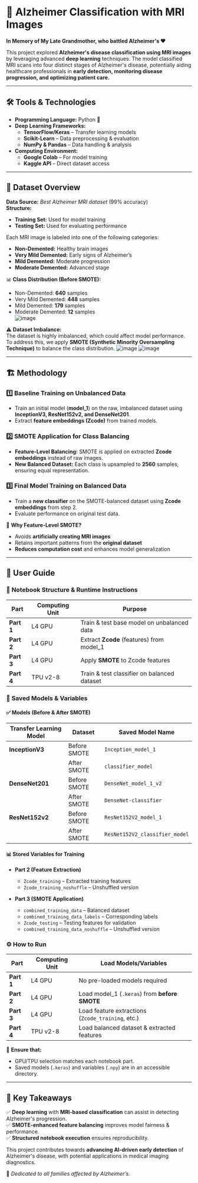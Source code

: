 # 🧠 Alzheimer Classification with MRI Images  
**In Memory of My Late Grandmother, who battled Alzheimer's ❤️**  

This project explored **Alzheimer's disease classification using MRI images** by leveraging advanced **deep learning** techniques. The model classified MRI scans into four distinct stages of Alzheimer's disease, potentially aiding healthcare professionals in **early detection, monitoring disease progression, and optimizing patient care.**

---

## 🛠 Tools & Technologies  
- **Programming Language:** Python 🐍  
- **Deep Learning Frameworks:**  
  - **TensorFlow/Keras** – Transfer learning models  
  - **Scikit-Learn** – Data preprocessing & evaluation  
  - **NumPy & Pandas** – Data handling & analysis  
- **Computing Environment:**  
  - **Google Colab** – For model training  
  - **Kaggle API** – Direct dataset access  
---

## 📂 Dataset Overview  
**Data Source:** *Best Alzheimer MRI dataset* (99% accuracy)  
**Structure:**  
- **Training Set:** Used for model training  
- **Testing Set:** Used for evaluating performance  

Each MRI image is labeled into one of the following categories:  
- **Non-Demented:** Healthy brain images  
- **Very Mild Demented:** Early signs of Alzheimer’s  
- **Mild Demented:** Moderate progression  
- **Moderate Demented:** Advanced stage  

📊 **Class Distribution (Before SMOTE):**  
- Non-Demented: **640** samples  
- Very Mild Demented: **448** samples  
- Mild Demented: **179** samples  
- Moderate Demented: **12** samples  
![image](https://github.com/user-attachments/assets/db49491b-bf7a-403f-9461-461c00f80bc1)


⚠️ **Dataset Imbalance:**  
The dataset is highly imbalanced, which could affect model performance. To address this, we apply **SMOTE (Synthetic Minority Oversampling Technique)** to balance the class distribution.
![image](https://github.com/user-attachments/assets/37bfa6f2-1b87-44cb-b0a5-dd0c181825c1)
![image](https://github.com/user-attachments/assets/1d969ed2-bdbd-4c22-aeda-98f1879c369b)

---

## 🏗 Methodology  

### 1️⃣ **Baseline Training on Unbalanced Data**  
- Train an initial model (**model_1**) on the raw, imbalanced dataset using **InceptionV3, ResNet152v2, and DenseNet201**.  
- Extract **feature embeddings (Zcode)** from trained models.  

### 2️⃣ **SMOTE Application for Class Balancing**  
- **Feature-Level Balancing:** SMOTE is applied on extracted **Zcode embeddings** instead of raw images.  
- **New Balanced Dataset:** Each class is upsampled to **2560** samples, ensuring equal representation.  

### 3️⃣ **Final Model Training on Balanced Data**  
- Train a **new classifier** on the SMOTE-balanced dataset using **Zcode embeddings** from step 2.  
- Evaluate performance on original test data.  

📌 **Why Feature-Level SMOTE?**  
- Avoids **artificially creating MRI images**  
- Retains important patterns from the **original dataset**  
- **Reduces computation cost** and enhances model generalization  

---

## 📖 User Guide  

### 📌 **Notebook Structure & Runtime Instructions**  

| Part | Computing Unit | Purpose |
|------|--------------|---------|
| **Part 1** | L4 GPU | Train & test base model on unbalanced data |
| **Part 2** | L4 GPU | Extract **Zcode** (features) from model_1 |
| **Part 3** | L4 GPU | Apply **SMOTE** to Zcode features |
| **Part 4** | TPU v2-8 | Train & test classifier on balanced dataset |

### 📂 **Saved Models & Variables**  

#### ✅ **Models (Before & After SMOTE)**  
| Transfer Learning Model | Dataset | Saved Model Name |
|------------------------|------------------|------------------|
| **InceptionV3** | Before SMOTE | `Inception_model_1` |
|  | After SMOTE | `classifier_model` |
| **DenseNet201** | Before SMOTE | `DenseNet_model_1_v2` |
|  | After SMOTE | `DenseNet-classifier` |
| **ResNet152v2** | Before SMOTE | `ResNet152V2_model_1` |
|  | After SMOTE | `ResNet152V2_classifier_model` |

#### 📊 **Stored Variables for Training**  
- **Part 2 (Feature Extraction)**  
  - `Zcode_training` – Extracted training features  
  - `Zcode_training_noshuffle` – Unshuffled version  

- **Part 3 (SMOTE Application)**  
  - `combined_training_data` – Balanced dataset  
  - `combined_training_data_labels` – Corresponding labels  
  - `Zcode_testing` – Testing features for validation  
  - `combined_training_data_noshuffle` – Unshuffled version  

### ⚙️ **How to Run**  

| Part | Computing Unit | Load Models/Variables |
|------|--------------|-----------------------|
| **Part 1** | L4 GPU | No pre-loaded models required |
| **Part 2** | L4 GPU | Load model_1 (`.keras`) from **before SMOTE** |
| **Part 3** | L4 GPU | Load feature extractions (`Zcode_training`, etc.) |
| **Part 4** | TPU v2-8 | Load balanced dataset & extracted features |

📌 **Ensure that:**
- GPU/TPU selection matches each notebook part.
- Saved models (`.keras`) and variables (`.npy`) are in an accessible directory.

---

## 🎯 Key Takeaways  
✅ **Deep learning** with **MRI-based classification** can assist in detecting Alzheimer's progression.  
✅ **SMOTE-enhanced feature balancing** improves model fairness & performance.  
✅ **Structured notebook execution** ensures reproducibility.  

This project contributes towards **advancing AI-driven early detection** of Alzheimer's disease, with potential applications in medical imaging diagnostics.  

💙 *Dedicated to all families affected by Alzheimer’s.*  

